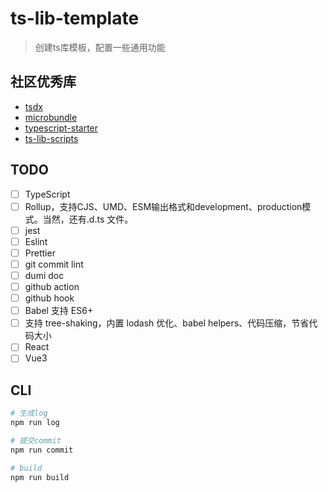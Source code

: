 # ts-lib-template

> 创建ts库模板，配置一些通用功能

## 社区优秀库

- [tsdx](https://github.com/formium/tsdx)
- [microbundle](https://github.com/developit/microbundle)
- [typescript-starter](https://github.com/bitjson/typescript-starter)
- [ts-lib-scripts](https://github.com/sinoui/ts-lib-scripts)

## TODO

- [ ] TypeScript
- [ ] Rollup，支持CJS、UMD、ESM输出格式和development、production模式。当然，还有.d.ts 文件。
- [ ] jest
- [ ] Eslint
- [ ] Prettier
- [ ] git commit lint
- [ ] dumi doc
- [ ] github action
- [ ] github hook
- [ ] Babel 支持 ES6+
- [ ] 支持 tree-shaking，内置 lodash 优化、babel helpers、代码压缩，节省代码大小
- [ ] React
- [ ] Vue3

## CLI

```bash
# 生成log
npm run log

# 提交commit
npm run commit

# build
npm run build

```
